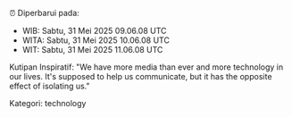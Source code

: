 ⏰ Diperbarui pada:
- WIB: Sabtu, 31 Mei 2025 09.06.08 UTC
- WITA: Sabtu, 31 Mei 2025 10.06.08 UTC
- WIT: Sabtu, 31 Mei 2025 11.06.08 UTC

Kutipan Inspiratif:
"We have more media than ever and more technology in our lives. It's supposed to help us communicate, but it has the opposite effect of isolating us."


Kategori: technology

